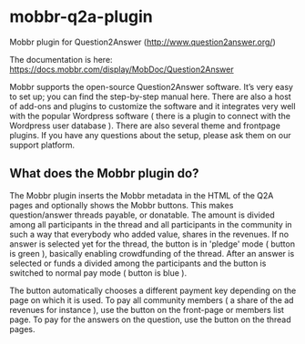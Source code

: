 mobbr-q2a-plugin
================

Mobbr plugin for Question2Answer (http://www.question2answer.org/)

The documentation is here: https://docs.mobbr.com/display/MobDoc/Question2Answer

Mobbr supports the open-source Question2Answer software. It’s very easy to set up; you can find the step-by-step manual here. There are also a host of add-ons and plugins to customize the software and it integrates very well with the popular Wordpress software ( there is a plugin to connect with the Wordpress user database ). There are also several theme and frontpage plugins. If you have any questions about the setup, please ask them on our support platform.

What does the Mobbr plugin do?
------------------------------

The Mobbr plugin inserts the Mobbr metadata in the HTML of the Q2A pages and optionally shows the Mobbr buttons. This makes question/answer threads payable, or donatable. The amount is divided among all participants in the thread and all participants in the community in such a way that everybody who added value, shares in the revenues.
If no answer is selected yet for the thread, the button is in 'pledge' mode ( button is green ), basically enabling crowdfunding of the thread. After an answer is selected or funds a divided among the participants and the button is switched to normal pay mode ( button is blue ).  

The button automatically chooses a different payment key depending on the page on which it is used. To pay all community members ( a share of the ad revenues for instance ), use the button on the front-page or members list page. To pay for the answers on the question, use the button on the thread pages.

